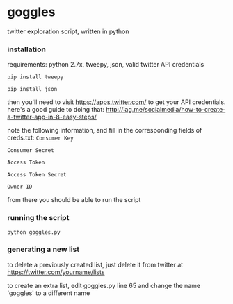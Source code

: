 # goggles
twitter exploration script, written in python

### installation
requirements: python 2.7x, tweepy, json, valid twitter API credentials

```pip install tweepy```

```pip install json```

then you'll need to visit https://apps.twitter.com/ to get your API credentials. here's a good guide to doing that: http://iag.me/socialmedia/how-to-create-a-twitter-app-in-8-easy-steps/

note the following information, and fill in the corresponding fields of creds.txt:
```Consumer Key```

```Consumer Secret```

```Access Token```

```Access Token Secret```

```Owner ID```

from there you should be able to run the script

### running the script
```python goggles.py```

### generating a new list
to delete a previously created list, just delete it from twitter at https://twitter.com/yourname/lists

to create an extra list, edit goggles.py line 65 and change the name 'goggles' to a different name